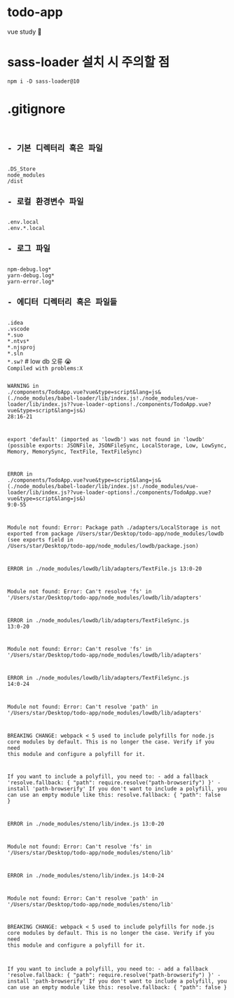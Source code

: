 # todo-app
vue study 🐤
# sass-loader 설치 시 주의할 점
<code>npm i -D sass-loader@10</code>
# .gitignore
<code>
<h2>- 기본 디렉터리 혹은 파일</h2>
.DS_Store
node_modules
/dist
<h2>- 로컬 환경변수 파일</h2>
.env.local
.env.*.local
<h2>- 로그 파일</h2>
npm-debug.log*
yarn-debug.log*
yarn-error.log*
<h2>- 에디터 디렉터리 혹은 파일들</h2>
.idea
.vscode
*.suo
*.ntvs*
*.njsproj
*.sln
*.sw?</code>
# low db 오류 😭
<code>
Compiled with problems:X

WARNING in ./components/TodoApp.vue?vue&type=script&lang=js& (./node_modules/babel-loader/lib/index.js!./node_modules/vue-loader/lib/index.js??vue-loader-options!./components/TodoApp.vue?vue&type=script&lang=js&) 28:16-21

export 'default' (imported as 'lowdb') was not found in 'lowdb' (possible exports: JSONFile, JSONFileSync, LocalStorage, Low, LowSync, Memory, MemorySync, TextFile, TextFileSync)


ERROR in ./components/TodoApp.vue?vue&type=script&lang=js& (./node_modules/babel-loader/lib/index.js!./node_modules/vue-loader/lib/index.js??vue-loader-options!./components/TodoApp.vue?vue&type=script&lang=js&) 9:0-55

Module not found: Error: Package path ./adapters/LocalStorage is not exported from package /Users/star/Desktop/todo-app/node_modules/lowdb (see exports field in /Users/star/Desktop/todo-app/node_modules/lowdb/package.json)


ERROR in ./node_modules/lowdb/lib/adapters/TextFile.js 13:0-20

Module not found: Error: Can't resolve 'fs' in '/Users/star/Desktop/todo-app/node_modules/lowdb/lib/adapters'


ERROR in ./node_modules/lowdb/lib/adapters/TextFileSync.js 13:0-20

Module not found: Error: Can't resolve 'fs' in '/Users/star/Desktop/todo-app/node_modules/lowdb/lib/adapters'


ERROR in ./node_modules/lowdb/lib/adapters/TextFileSync.js 14:0-24

Module not found: Error: Can't resolve 'path' in '/Users/star/Desktop/todo-app/node_modules/lowdb/lib/adapters'

BREAKING CHANGE: webpack < 5 used to include polyfills for node.js core modules by default.
This is no longer the case. Verify if you need this module and configure a polyfill for it.

If you want to include a polyfill, you need to:
	- add a fallback 'resolve.fallback: { "path": require.resolve("path-browserify") }'
	- install 'path-browserify'
If you don't want to include a polyfill, you can use an empty module like this:
	resolve.fallback: { "path": false }


ERROR in ./node_modules/steno/lib/index.js 13:0-20

Module not found: Error: Can't resolve 'fs' in '/Users/star/Desktop/todo-app/node_modules/steno/lib'


ERROR in ./node_modules/steno/lib/index.js 14:0-24

Module not found: Error: Can't resolve 'path' in '/Users/star/Desktop/todo-app/node_modules/steno/lib'

BREAKING CHANGE: webpack < 5 used to include polyfills for node.js core modules by default.
This is no longer the case. Verify if you need this module and configure a polyfill for it.

If you want to include a polyfill, you need to:
	- add a fallback 'resolve.fallback: { "path": require.resolve("path-browserify") }'
	- install 'path-browserify'
If you don't want to include a polyfill, you can use an empty module like this:
	resolve.fallback: { "path": false }
</code>
